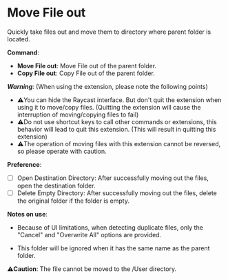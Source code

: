 # Move File out

Quickly take files out and move them to directory where parent folder is located.

**Command**:

- **Move File out**: Move File out of the parent folder.
- **Copy File out**: Copy File out of the parent folder.



***Warning***: (When using the  extension, please note the following points)

- ⚠️You can hide the Raycast interface. But don't quit the extension when using it to move/copy files. (Quitting the extension will cause the interruption of moving/copying files to fail)
- ⚠️Do not use shortcut keys to call other commands or extensions, this behavior will lead to quit this extension. (This will result in quitting this extension)
- ⚠️The operation of moving files with this extension cannot be reversed, so please operate with caution.



**Preference**:

- [ ] Open Destination Directory: After successfully moving out the files, open the destination folder.
- [ ] Delete Empty Directory: After successfully moving out the files, delete the original folder if the folder is empty.

**Notes on use**:

- Because of UI limitations, when detecting duplicate files, only the "Cancel" and "Overwrite All" options are provided.

- This folder will be ignored when it has the same name as the parent folder.

⚠️**Caution**: The file cannot be moved to the /User directory.

